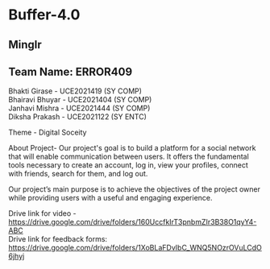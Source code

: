 
# Buffer-4.0

## Minglr

## Team Name: ERROR409

Bhakti Girase - UCE2021419 (SY COMP) <br />
Bhairavi Bhuyar - UCE2021404 (SY COMP) <br />
Janhavi Mishra - UCE2021444 (SY COMP) <br />
Diksha Prakash - UCE2021122 (SY ENTC) 

Theme - Digital Soceity

About Project-
Our project's goal is to build a platform for a social network that will enable communication between users. It offers the fundamental tools necessary to create an account, log in, view your profiles, connect with friends, search for them, and log out.

Our project’s main purpose is to achieve the objectives of the project owner  while providing users with a useful and engaging experience.

Drive link for video - https://drive.google.com/drive/folders/160UccfkIrT3pnbmZIr3B38O1qyY4-ABC <br />
Drive link for feedback forms: https://drive.google.com/drive/folders/1XoBLaFDvIbC_WNQ5NOzrOVuLCdO6jhyj


